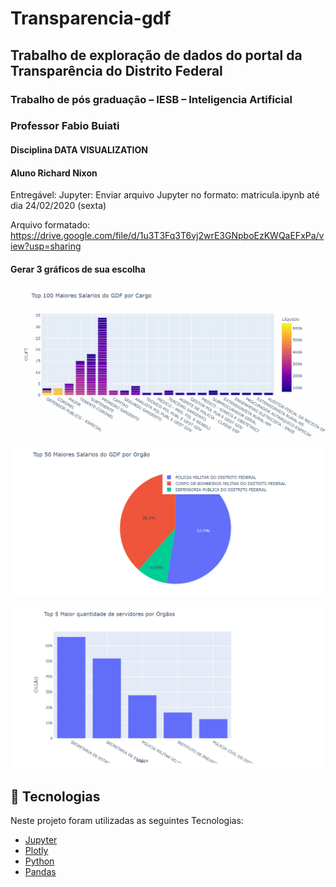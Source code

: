 # Transparencia-gdf
## Trabalho de exploração de dados do portal da Transparência do Distrito Federal

### Trabalho de pós graduação – IESB – Inteligencia Artificial

### Professor Fabio Buiati
#### Disciplina DATA VISUALIZATION
#### Aluno Richard Nixon 


Entregável:
Jupyter: Enviar arquivo Jupyter no formato: matricula.ipynb até dia 24/02/2020 (sexta)

Arquivo formatado: https://drive.google.com/file/d/1u3T3Fq3T6vj2wrE3GNpboEzKWQaEFxPa/view?usp=sharing



#### Gerar 3 gráficos de sua escolha

<p align="center">
  <img alt="Top 100" src="https://github.com/richardnixonafj/transparencia-gdf/blob/master/top_100_maiores_gdf.gif">
  </p>
  
  
<p align="center">
  <img alt="Top 50" src="https://github.com/richardnixonafj/transparencia-gdf/blob/master/top_50_maiores_gdf.gif">
  </p>
  
<p align="center">
  <img alt="Top 5" src="https://github.com/richardnixonafj/transparencia-gdf/blob/master/top_5_maior_gdf.gif">
</p>

## :rocket: Tecnologias

Neste projeto foram utilizadas as seguintes Tecnologias:

-  [Jupyter](https://jupyter.org/)
-  [Plotly](https://plotly.com/)
-  [Python](https://www.python.org/)
-  [Pandas](https://pandas.pydata.org/)
